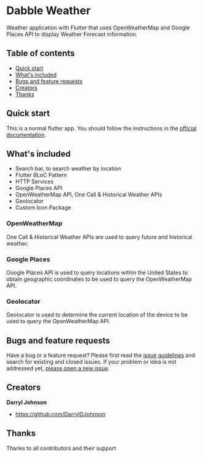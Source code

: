 # Dabble Weather

Weather application with Flutter that uses OpenWeatherMap and Google Places API to display Weather Forecast information.

## Table of contents

- [Quick start](#quick-start)
- [What's included](#whats-included)
- [Bugs and feature requests](#bugs-and-feature-requests)
- [Creators](#creators)
- [Thanks](#thanks)

## Quick start

This is a normal flutter app. You should follow the instructions in the [official documentation](https://flutter.io/docs/get-started/install).

## What's included

* Search bar, to search weather by location
* Flutter BLoC Pattern
* HTTP Services
* Google Places API
* OpenWeatherMap API, One Call & Historical Weather APIs
* Geolocator
* Custom Icon Package

### OpenWeatherMap

One Call & Historical Weather APIs are used to query future and historical weather.

### Google Places

Google Places API is used to query locations within the United States to obtain geographic coordinates to be used to query the OpenWeatherMap API.

### Geolocator

Geolocator is used to determine the current location of the device to be used to query the OpenWeatherMap API.

## Bugs and feature requests

Have a bug or a feature request? Please first read the [issue guidelines](https://github.com/DarrylDJohnson/Weather/issues) and search for existing and closed issues. If your problem or idea is not addressed yet, [please open a new issue](https://github.com/DarrylDJohnson/Weather/issues/new).

## Creators

**Darryl Johnson**

- <https://github.com/DarrylDJohnson>

## Thanks
Thanks to all contributors and their support